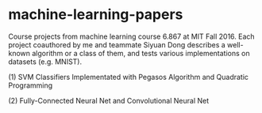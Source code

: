 # machine-learning-papers
Course projects from machine learning course 6.867 at MIT Fall 2016. Each project coauthored by me and teammate Siyuan Dong describes a well-known algorithm or a class of them, and tests various implementations on datasets (e.g. MNIST). 

(1) SVM Classifiers Implementated with Pegasos Algorithm and Quadratic Programming

(2) Fully-Connected Neural Net and Convolutional Neural Net

